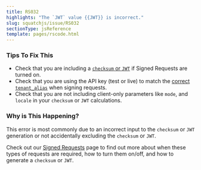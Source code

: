 ```yaml
---
title: RS032
highlights: "The `JWT` value {{JWT}} is incorrect."
slug: squatchjs/issue/RS032
sectionType: jsReference
template: pages/rscode.html
---
```


### Tips To Fix This

 - Check that you are including a [`checksum` or `JWT`](/topics/json-web-tokens/) if Signed Requests are turned on.
 - Check that you are using the API key (test or live) to match the [correct `tenant_alias`](/success/navigating-the-portal/#install) when signing requests.
 - Check that you are not including client-only parameters like `mode`, and `locale` in your `checksum` or `JWT` calculations.

### Why is This Happening?

This error is most commonly due to an incorrect input to the `checksum` or `JWT` generation or not accidentally excluding the `checksum` or `JWT`.

Check out our [Signed Requests](/squatchjs/signed-requests) page to find out more about when these types of requests are required, how to turn them on/off, and how to generate a `checksum` or `JWT`.